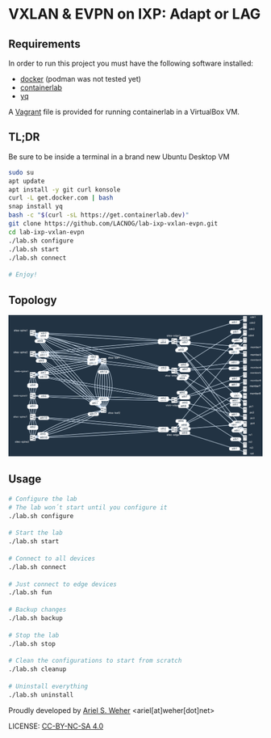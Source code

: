 # VXLAN & EVPN on IXP: Adapt or LAG

## Requirements

In order to run this project you must have the following software installed:

* [docker](https://docs.docker.com/engine/install/) (podman was not tested yet)
* [containerlab](https://containerlab.dev/install/)
* [yq](https://mikefarah.gitbook.io/yq/)

A [Vagrant](https://www.vagrantup.com/) file is provided for running containerlab in a VirtualBox VM.

## TL;DR

Be sure to be inside a terminal in a brand new Ubuntu Desktop VM

```bash
sudo su
apt update
apt install -y git curl konsole
curl -L get.docker.com | bash
snap install yq
bash -c "$(curl -sL https://get.containerlab.dev)"
git clone https://github.com/LACNOG/lab-ixp-vxlan-evpn.git
cd lab-ixp-vxlan-evpn
./lab.sh configure
./lab.sh start
./lab.sh connect

# Enjoy!
```

## Topology

![Lab Topology](assets/topology.png)

## Usage

```bash
# Configure the lab
# The lab won´t start until you configure it
./lab.sh configure

# Start the lab
./lab.sh start

# Connect to all devices
./lab.sh connect

# Just connect to edge devices
./lab.sh fun

# Backup changes
./lab.sh backup

# Stop the lab
./lab.sh stop

# Clean the configurations to start from scratch
./lab.sh cleanup

# Uninstall everything
./lab.sh uninstall
```

Proudly developed by [Ariel S. Weher](https://weher.net) <ariel[at]weher[dot]net>

LICENSE: [CC-BY-NC-SA 4.0](https://creativecommons.org/licenses/by-nc-sa/4.0/)
